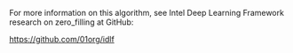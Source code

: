 For more information on this algorithm, see Intel Deep Learning Framework research on zero_filling at GitHub:

https://github.com/01org/idlf
